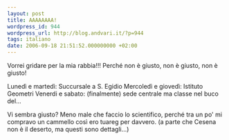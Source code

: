 ```yaml
---
layout: post
title: AAAAAAAA!
wordpress_id: 944
wordpress_url: http://blog.andvari.it/?p=944
tags: italiano
date: 2006-09-18 21:51:52.000000000 +02:00
---
```

Vorrei gridare per la mia rabbia!!!
Perché non è giusto, non è giusto, non è giusto!

Lunedì e martedì: Succursale a S. Egidio
Mercoledì e giovedì: Istituto Geometri
Venerdi e sabato: (finalmente) sede centrale ma classe nel buco del...

Vi sembra giusto?
Meno male che faccio lo scientifico, perché tra un po' mi compravo un cammello così ero tuareg per davvero.
(a parte che Cesena non è il deserto, ma questi sono dettagli...)
